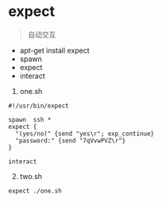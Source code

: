 # expect 

> 自动交互

- apt-get install expect
- spawn
- expect
- interact

1. one.sh
``` 
#!/usr/bin/expect

spawn  ssh *
expect {
  "(yes/no)" {send "yes\r"; exp_continue}
  "password:" {send "7qVvwPVZ\r"}
}

interact

```

2. two.sh
``` 
expect ./one.sh

```